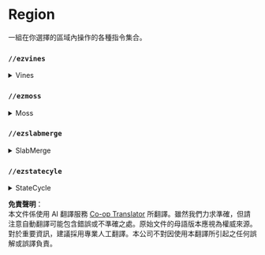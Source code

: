 <!--
CO_OP_TRANSLATOR_METADATA:
{
  "original_hash": "10e418effc59bbdf88ef69673be1b313",
  "translation_date": "2025-05-13T02:22:46+00:00",
  "source_file": "commands/region.md",
  "language_code": "tw"
}
-->
# Region

一組在你選擇的區域內操作的各種指令集合。

### `//ezvines`

<details>

<summary>Vines</summary>

**`//ezvines <mask> <pattern> [percentage] [min_length] [max_length]`**

**`Alias: //vines`**

* **Mask**：指定用來掛「藤蔓」的區塊遮罩。  
* **Pattern**：決定要放置的區塊樣式。  
* **Percentage**（預設值：10%）：設定要掛藤蔓的區塊比例。  
* **Min Length**（預設值：2）：指定藤蔓的最短長度。  
* **Max Length**（預設值：5）：定義藤蔓的最長長度。

<img src="../.gitbook/assets/ezvines_mask.gif" alt="" data-size="original"> **`<mask>`**

<img src="../.gitbook/assets/ezvines_percentage.gif" alt="" data-size="original"> **`[percentage]`**

<img src="../.gitbook/assets/ezvines_length.gif" alt="" data-size="original"> **`[min_length] [max_length]`**

</details>

### `//ezmoss`

<details>

<summary>Moss</summary>

**`//ezmoss <pattern> [amount] [smooth_radii] [smooth_iterations]`**

**`Alias: //moss`**

* **Pattern**：決定苔蘚要使用的區塊樣式。  
* **Amount**（預設值：2.0）：指定要放置的苔蘚量。可使用小數，數值較為隨意。  
* **Smooth Radii**（預設值：1）：設定苔蘚放置的平滑半徑。可以是一個半徑，或是以逗號分隔的三個半徑，順序為東/西、上下、南/北。  
* **Smooth Iterations**（預設值：5）：定義要進行的平滑次數。

<img src="../.gitbook/assets/ezmoss_amount.gif" alt="" data-size="original"> **`[amount]`**

<img src="../.gitbook/assets/ezmoss_radius.gif" alt="" data-size="original"> **`[smooth_radii]`**

<img src="../.gitbook/assets/ezmoss_radii.gif" alt="" data-size="original"> **`[smooth_radii]`**

<img src="../.gitbook/assets/ezmoss_iterations.gif" alt="" data-size="original"> **`[smooth_iterations]`**

</details>

### `//ezslabmerge`

<details>

<summary>SlabMerge</summary>

**`//ezslabmerge <mask> [-b] [-t]`**

**`Alias: //slabmerge`**

* **Mask**：指定用來選擇區域內受影響區塊的遮罩。  
* **-b**：使用時，底部半磚也會轉換成完整方塊。  
* **-t**：使用時，頂部半磚也會轉換成完整方塊。

</details>

### `//ezstatecyle`

<details>

<summary>StateCycle</summary>

**`//ezstatecycle <mask> <state>`**

**`Alias: //statecycle`**

* **Mask**：指定用來選擇區域內受影響區塊的遮罩。  
* **State**：指定要在選取區塊中循環的區塊狀態值。

</details>

**免責聲明**：  
本文件係使用 AI 翻譯服務 [Co-op Translator](https://github.com/Azure/co-op-translator) 所翻譯。雖然我們力求準確，但請注意自動翻譯可能包含錯誤或不準確之處。原始文件的母語版本應視為權威來源。對於重要資訊，建議採用專業人工翻譯。本公司不對因使用本翻譯所引起之任何誤解或誤譯負責。